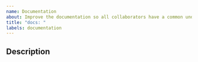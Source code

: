 ```yaml
---
name: Documentation
about: Improve the documentation so all collaborators have a common understanding
title: "docs: "
labels: documentation
---
```


## Description
<!-- Clearly describe what documentation you are looking to add or improve. -->
